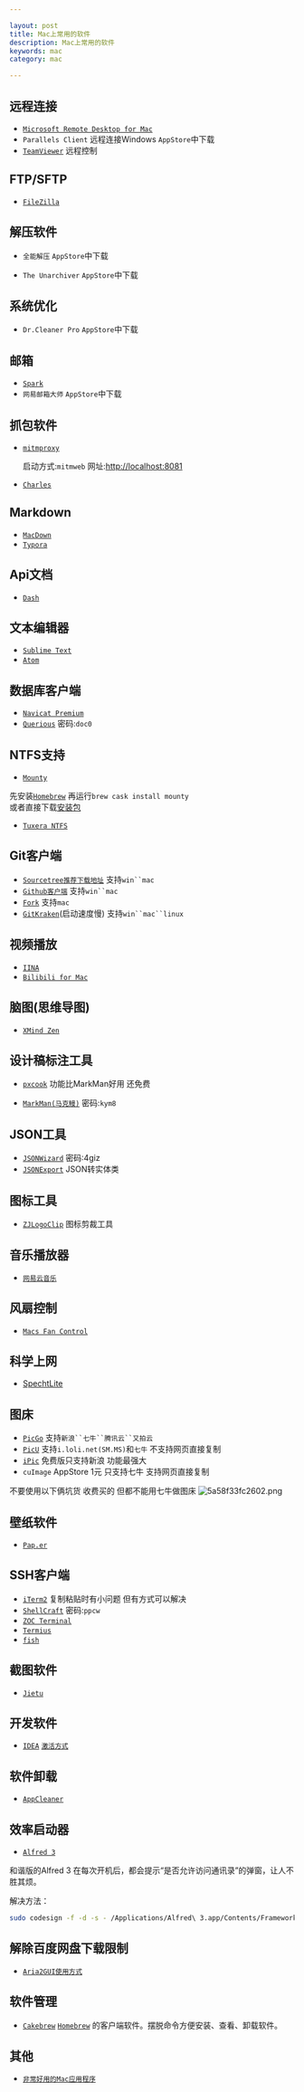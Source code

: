 ```yaml
---

layout: post
title: Mac上常用的软件
description: Mac上常用的软件
keywords: mac
category: mac

---
```


## 远程连接

+ [`Microsoft Remote Desktop for Mac`](https://rink.hockeyapp.net/apps/5e0c144289a51fca2d3bfa39ce7f2b06/)
+ `Parallels Client` 远程连接Windows `AppStore`中下载
+ [`TeamViewer`](https://www.teamviewer.com/zhCN/) 远程控制

## FTP/SFTP

+ [`FileZilla`](https://www.filezilla.cn/)



## 解压软件

+ `全能解压` `AppStore`中下载

+ `The Unarchiver` `AppStore`中下载



## 系统优化

+ `Dr.Cleaner Pro` `AppStore`中下载



## 邮箱

+ [`Spark`](https://itunes.apple.com/app/id1176895641?mt=12)
+ `网易邮箱大师` `AppStore`中下载

## 抓包软件

+ [`mitmproxy`](https://mitmproxy.org/)

  启动方式:`mitmweb`  网址:[http://localhost:8081](http://localhost:8081)

+ [`Charles`](https://pan.baidu.com/s/1nvNLjCl)

## Markdown

+ [`MacDown`](http://macdown.uranusjr.com/)
+ [`Typora`](https://www.typora.io/)

## Api文档

+ [`Dash`](https://pan.baidu.com/s/1i5fTVbJ)

## 文本编辑器

+ [`Sublime Text`](https://pan.baidu.com/s/1c2EAdm4)
+ [`Atom`](https://atom.io/)

## 数据库客户端

+ [`Navicat Premium`](https://pan.baidu.com/s/1qYTeFta)
+ [`Querious`](https://pan.baidu.com/s/1smhJSbr)  密码:`doc0`


## NTFS支持

+ [`Mounty`](http://enjoygineering.com/mounty/)   

 先安装[`Homebrew`](http://brew.sh/)  再运行`brew cask install mounty`  
 或者直接下载[安装包](http://enjoygineering.com/mounty/releases/Mounty.dmg)

+ [`Tuxera NTFS`](http://pan.baidu.com/s/1eS2vXyM)

## Git客户端

+ [`Sourcetree`](https://www.sourcetreeapp.com/)[`推荐下载地址`](https://pan.baidu.com/s/1c1ILmfA) 支持`win``mac`
+ [`Github客户端`](https://desktop.github.com) 支持`win``mac`
+ [`Fork`](https://git-fork.com/) 支持`mac`
+ [`GitKraken`](https://www.gitkraken.com/download)(启动速度慢) 支持`win``mac``linux`


## 视频播放

+ [`IINA`](https://lhc70000.github.io/iina/) 
+ [`Bilibili for Mac`](http://bilimac.eqoe.cn/)

## 脑图(思维导图)

+ [`XMind Zen`](https://www.xmind.cn/zen/) 

## 设计稿标注工具

+ [`pxcook`](http://www.fancynode.com.cn/pxcook) 功能比MarkMan好用 还免费


+ [`MarkMan(马克鳗)`](https://pan.baidu.com/s/1dE9pKBZ)  密码:`kym8`



## JSON工具

+ [`JSONWizard`](https://pan.baidu.com/s/1o9besqu)  密码:4giz
+ [`JSONExport`](https://github.com/psvmc/JSONExport) JSON转实体类

## 图标工具

+ [`ZJLogoClip`](https://github.com/psvmc/ZJLogoClip)  图标剪裁工具

## 音乐播放器

+ [`网易云音乐`](http://music.163.com/#/download) 

## 风扇控制

+ [`Macs Fan Control`](https://www.crystalidea.com/macs-fan-control) 


## 科学上网

+ [SpechtLite](https://github.com/zhuhaow/SpechtLite/releases)


## 图床

+ [`PicGo`](https://github.com/Molunerfinn/PicGo/releases) 支持`新浪``七牛``腾讯云``又拍云`
+ [`PicU`](https://github.com/chenxtdo/UPImageMacApp/releases) 支持`i.loli.net(SM.MS)`和`七牛` 不支持网页直接复制
+ [`iPic`](https://itunes.apple.com/cn/app/ipic-tu-chuang-shen-qi-zhong/id1101244278?mt=12) 免费版只支持新浪 功能最强大
+ `cuImage` AppStore 1元  只支持七牛 支持网页直接复制

不要使用以下俩坑货 收费买的 但都不能用七牛做图床
![5a58f33fc2602.png](https://i.loli.net/2018/01/13/5a58f33fc2602.png)


## 壁纸软件

+ [`Pap.er`](http://paper.meiyuan.in/)


## SSH客户端

+ [`iTerm2`](http://www.iterm2.com/) 复制粘贴时有小问题 但有方式可以解决
+ [`ShellCraft`](https://pan.baidu.com/s/1qZU5rli) 密码:`ppcw`
+ [`ZOC Terminal`](https://www.emtec.com/download.html#zocfiles)
+ [`Termius`](http://www.termius.com/#download)
+ [`fish`](http://fishshell.com/)

## 截图软件

+ [`Jietu`](http://jietu.qq.com/) 

## 开发软件

+ [`IDEA`](http://www.jetbrains.com/idea/download) [`激活方式`](http://xidea.online/)

## 软件卸载

+ [`AppCleaner`](http://freemacsoft.net/appcleaner/)

## 效率启动器

+ [`Alfred 3`](https://www.alfredapp.com/)

和谐版的Alfred 3 在每次开机后，都会提示“是否允许访问通讯录”的弹窗，让人不胜其烦。  

解决方法：

```bash
sudo codesign -f -d -s - /Applications/Alfred\ 3.app/Contents/Frameworks/Alfred\ Framework.framework/Versions/A/Alfred\ Framework
```

## 解除百度网盘下载限制

+ [`Aria2GUI`](https://github.com/yangshun1029/aria2gui)[`使用方式`](https://www.jianshu.com/p/b58fff3fb946)



## 软件管理

+ [`Cakebrew`](https://www.cakebrew.com/)  [`Homebrew`](https://brew.sh/index_zh-cn) 的客户端软件。摆脱命令方便安装、查看、卸载软件。



## 其他

+ [`非常好用的Mac应用程序`](http://wangchujiang.com/awesome-mac/index.zh.html)